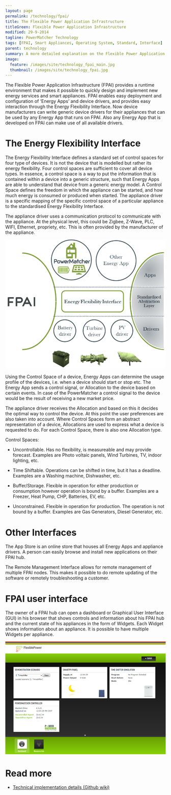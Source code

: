 ```yaml
---
layout: page
permalink: /technology/fpai/
title: The Flexible Power Application Infrastructure
titleGreen: Flexible Power Application Infrastructure
modified: 29-9-2014
tagline: PowerMatcher Technology
tags: [FPAI, Smart Appliances, Operating System, Standard, Interface]
parent: technology
summary: A more detailed explanation on the Flexible Power Application Infrastructure; an operating system and platform for easily connecting a multitide of devices and apps.
image:
  feature: /images/site/technology_fpai_main.jpg
  thumbnail: /images/site/technology_fpai.jpg
---
```


The Flexible Power Application Infrastructure (FPAI) provides a runtime environment that makes it possible to quickly design and implement new energy services and smart appliances. FPAI enables easy deployment and configuration of ‘Energy Apps’ and device drivers, and provides easy interaction through the Energy Flexibility Interface. Now device manufacturers can write generic device drivers for their appliances that can be used by any Energy App that runs on FPAI. Also any Energy App that is developed on FPAI can make use of all available drivers. 

# The Energy Flexibility Interface

The Energy Flexibility Interface defines a standard set of control spaces for four type of devices. It is not the device that is modelled but rather its energy flexibility. Four control spaces are sufficient to cover all device types. In essence, a control space is a way to put the information that is contained within a device into a generic structure, such that Energy Apps are able to understand that device from a generic energy model. A Control Space defines the freedom in which the appliance can be started, and how much energy is consumed or produced when started. The appliance driver is a specific mapping of the specific control space of a particular appliance to the standardised Energy Flexibility Interface.

The appliance driver uses a communication protocol to communicate with the appliance. At the physical level, this could be Zigbee, Z-Wave, PLC, WIFI, Ethernet, propriety, etc. This is often provided by the manufacturer of the appliance.

<img src="/images/site/fpai.png">


Using the Control Space of a device, Energy Apps can determine the usage profile of the devices, i.e. when a device should start or stop etc. The Energy App sends a control signal, or Allocation to the device based on certain events. In case of the PowerMatcher a control signal to the device would be the result of receiving a new market price. 

The appliance driver receives the Allocation and based on this it decides the optimal way to control the device. At this point the user preferences are also taken into account. Where Control Spaces form an abstract representation of a device, Allocations are used to express what a device is requested to do. For each Control Space, there is also one Allocation type.

Control Spaces:

 * Uncontrollable.	Has no flexibility, is measureable and may provide forecast.	Examples are Photo voltaic panels, Wind   Turbines, TV, indoor lighting, etc.

* Time Shiftable.	Operations can be shifted in time,  but it has a deadline. Examples are	a Washing machine, Dishwasher, etc.

* Buffer/Storage.	Flexible in operation for either production or consumption however operation is bound by a buffer. Examples are a	Freezer, Heat Pump, CHP, Batteries, EV, etc.

* Unconstrained.	Flexible in operation for production. The operation is not bound by a buffer.	Examples are Gas Generators, Diesel Generator, etc.

# Other Interfaces

The App Store is an online store that houses all Energy Apps and appliance drivers. A person can easily browse and install new applications on their FPAI hub. 

The Remote Management Interface allows for remote management of multiple FPAI nodes. This makes it possible to do remote updating of the software or remotely troubleshooting a customer.

# FPAI user interface

The owner of a FPAI hub can open a dashboard or Graphical User Interface (GUI) in his browser that shows controls and information about his FPAI hub and the current state of his appliances in the form of Widgets. Each Widget shows information about an appliance. It is possible to have multiple Widgets per appliance. 

<img src="/images/site/gui.png">

# Read more
* [Technical implementation details (Github wiki)](https://github.com/flexiblepower/fpai-core/wiki)




